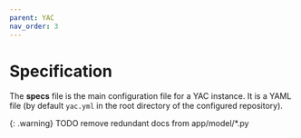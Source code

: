 ```yaml
---
parent: YAC
nav_order: 3
---
```


# Specification

The **specs** file is the main configuration file for a YAC instance. It is a
YAML file (by default `yac.yml` in the root directory of the configured
repository).

{: .warning}
TODO remove redundant docs from app/model/*.py

